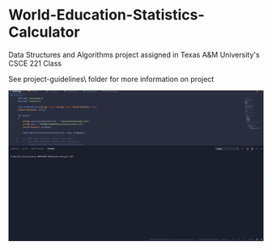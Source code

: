 # World-Education-Statistics-Calculator
Data Structures and Algorithms project assigned in Texas A&amp;M University's CSCE 221 Class

See project-guidelines\ folder for more information on project

![](codepreview.gif)
